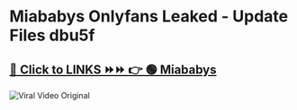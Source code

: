 
 # Miababys Onlyfans Leaked - Update Files dbu5f

## <h2><a href="https://clipsfans.com/Miababys&ref=git">🔗 Click to LINKS ⏩⏩ 👉 🟢 Miababys </a></h2>

<a href="https://clipsfans.com/Miababys&ref=git" rel="nofollow" data-target="animated-image.originalLink"><img src="https://i.ibb.co.com/xMMVF88/686577567.gif" alt="Viral Video Original" style="max-width: 100%; display: inline-block;" data-target="animated-image.originalImage"></a>

